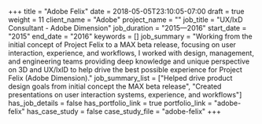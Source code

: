 +++
title = "Adobe Felix"
date = 2018-05-05T23:10:05-07:00
draft = true
weight = 11
client_name = "Adobe"
project_name = ""
job_title = "UX/IxD Consultant - Adobe Dimension"
job_duration = "2015—2016"
start_date = "2015"
end_date = "2016"
keywords = []
job_summary = "Working from the initial concept of Project Felix to a MAX beta release, focusing on user interaction, experience, and workflows, I worked with design, management, and engineering teams providing deep knowledge and unique perspective on 3D and UX/IxID to help drive the best possible experience for Project Felix (Adobe Dimension)."
job_summary_list = ["Helped drive product design goals from initial concept the MAX beta release", "Created presentations on user interaction systems, experience, and workflows"]
has_job_details = false
has_portfolio_link = true
portfolio_link = "adobe-felix"
has_case_study = false
case_study_file = "adobe-felix"
+++
